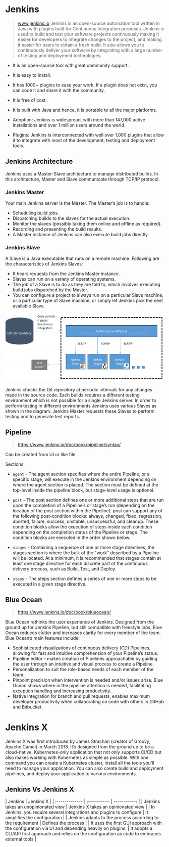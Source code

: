 # Jenkins

> www.jenkins.io
> Jenkins is an open-source automation tool written in Java with plugins built for Continuous Integration purposes. Jenkins is used to build and test your software projects continuously making it easier for developers to integrate changes to the project, and making it easier for users to obtain a fresh build. It also allows you to continuously deliver your software by integrating with a large number of testing and deployment technologies.
* It is an open-source tool with great community support.
* It is easy to install.
* It has 1000+ plugins to ease your work. If a plugin does not exist, you can code it and share it with the community.
* It is free of cost.
* It is built with Java and hence, it is portable to all the major platforms.


* Adoption: Jenkins is widespread, with more than 147,000 active installations and over 1 million users around the world.
* Plugins: Jenkins is interconnected with well over 1,000 plugins that allow it to integrate with most of the development, testing and deployment tools.

## Jenkins Architecture

Jenkins uses a Master-Slave architecture to manage distributed builds. In this architecture, Master and Slave communicate through TCP/IP protocol.

### Jenkins Master

Your main Jenkins server is the Master. The Master’s job is to handle:
* Scheduling build jobs.
* Dispatching builds to the slaves for the actual execution.
* Monitor the slaves (possibly taking them online and offline as required).
* Recording and presenting the build results.
* A Master instance of Jenkins can also execute build jobs directly.

### Jenkins Slave

A Slave is a Java executable that runs on a remote machine. Following are the characteristics of Jenkins Slaves:
* It hears requests from the Jenkins Master instance.
* Slaves can run on a variety of operating systems.
* The job of a Slave is to do as they are told to, which involves executing build jobs dispatched by the Master.
* You can configure a project to always run on a particular Slave machine, or a particular type of Slave machine, or simply let Jenkins pick the next available Slave.

![jenkins diagram 1](./jenkins_diagram_1.png)

Jenkins checks the Git repository at periodic intervals for any changes made in the source code.
Each builds requires a different testing environment which is not possible for a single Jenkins server. In order to perform testing in different environments Jenkins uses various Slaves as shown in the diagram.
Jenkins Master requests these Slaves to perform testing and to generate test reports.

##  Pipeline
> https://www.jenkins.io/doc/book/pipeline/syntax/

Can be created from UI or like file.

Sections:
 * `agent` - The agent section specifies where the entire Pipeline, or a specific stage, will execute in the Jenkins environment depending on where the agent section is placed. The section must be defined at the top-level inside the pipeline block, but stage-level usage is optional.

 * `post` - The post section defines one or more additional steps that are run upon the completion of a Pipeline’s or stage’s run (depending on the location of the post section within the Pipeline). post can support any of the following post-condition blocks: always, changed, fixed, regression, aborted, failure, success, unstable, unsuccessful, and cleanup. These condition blocks allow the execution of steps inside each condition depending on the completion status of the Pipeline or stage. The condition blocks are executed in the order shown below.

 * `stages` - Containing a sequence of one or more stage directives, the stages section is where the bulk of the "work" described by a Pipeline will be located. At a minimum, it is recommended that stages contain at least one stage directive for each discrete part of the continuous delivery process, such as Build, Test, and Deploy.

 * `steps` - The steps section defines a series of one or more steps to be executed in a given stage directive.

## Blue Ocean
> https://www.jenkins.io/doc/book/blueocean/

Blue Ocean rethinks the user experience of Jenkins. Designed from the ground up for Jenkins Pipeline, but still compatible with freestyle jobs, Blue Ocean reduces clutter and increases clarity for every member of the team. Blue Ocean’s main features include:
* Sophisticated visualizations of continuous delivery (CD) Pipelines, allowing for fast and intuitive comprehension of your Pipeline’s status.
* Pipeline editor - makes creation of Pipelines approachable by guiding the user through an intuitive and visual process to create a Pipeline.
* Personalization to suit the role-based needs of each member of the team.
* Pinpoint precision when intervention is needed and/or issues arise. Blue Ocean shows where in the pipeline attention is needed, facilitating exception handling and increasing productivity.
* Native integration for branch and pull requests, enables maximum developer productivity when collaborating on code with others in GitHub and Bitbucket.


# Jenkins X

Jenkins X was first introduced by James Strachan (creator of Groovy, Apache Camel) in March 2018. It’s designed from the ground up to be a cloud-native, Kubernetes-only application that not only supports CI/CD but also makes working with Kubernetes as simple as possible. With one command you can create a Kubernetes cluster, install all the tools you’ll need to manage your application. You can also create build and deployment pipelines, and deploy your application to various environments.

## Jenkins Vs Jenkins X
| Jenkins	|  Jenkins X |
| :------------- | :----------: | -----------: |
| Jenkins takes an unopinionated view   |  Jenkins X takes an opinionated view |
| In Jenkins, you require several integrations and plugins to configure	| It simplifies the configuration |
| Jenkins adapts to the process according to the requirement |	Defines the process |
| It uses the first GUI approach with the configuration via UI and depending heavily on plugins. |	It adopts a CLI/API first approach and relies on the configuration as code to embraces external tools |

